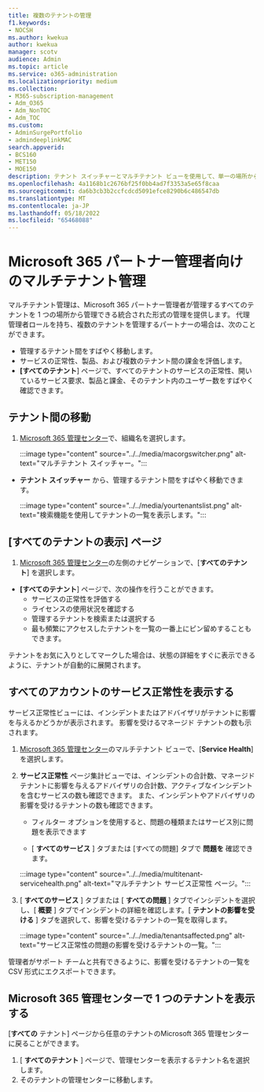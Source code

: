 ```yaml
---
title: 複数のテナントの管理
f1.keywords:
- NOCSH
ms.author: kwekua
author: kwekua
manager: scotv
audience: Admin
ms.topic: article
ms.service: o365-administration
ms.localizationpriority: medium
ms.collection:
- M365-subscription-management
- Adm_O365
- Adm_NonTOC
- Adm_TOC
ms.custom:
- AdminSurgePortfolio
- admindeeplinkMAC
search.appverid:
- BCS160
- MET150
- MOE150
description: テナント スイッチャーとマルチテナント ビューを使用して、単一の場所からテナントを管理する機能を提供する方法について説明します。
ms.openlocfilehash: 4a1168b1c2676bf25f0bb4ad7f3353a5e65f8caa
ms.sourcegitcommit: da6b3cb3b2ccfcdcd5091efce8290b6c486547db
ms.translationtype: MT
ms.contentlocale: ja-JP
ms.lasthandoff: 05/18/2022
ms.locfileid: "65468088"
---
```

# <a name="multi-tenant-management-for-microsoft-365-partner-admins"></a>Microsoft 365 パートナー管理者向けのマルチテナント管理

マルチテナント管理は、Microsoft 365 パートナー管理者が管理するすべてのテナントを 1 つの場所から管理できる統合された形式の管理を提供します。 代理管理者ロールを持ち、複数のテナントを管理するパートナーの場合は、次のことができます。

- 管理するテナント間をすばやく移動します。
- サービスの正常性、製品、および複数のテナント間の課金を評価します。
- **[すべてのテナント**] ページで、すべてのテナントのサービスの正常性、開いているサービス要求、製品と課金、そのテナント内のユーザー数をすばやく確認できます。

## <a name="move-between-tenants"></a>テナント間の移動

1. <a href="https://go.microsoft.com/fwlink/p/?linkid=2024339" target="_blank">Microsoft 365 管理センター</a>で、組織名を選択します。

    :::image type="content" source="../../media/macorgswitcher.png" alt-text="マルチテナント スイッチャー。":::

- **テナント スイッチャー** から、管理するテナント間をすばやく移動できます。

    :::image type="content" source="../../media/yourtenantslist.png" alt-text="検索機能を使用してテナントの一覧を表示します。":::

## <a name="view-all-tenants-page"></a>[すべてのテナントの表示] ページ

1. <a href="https://go.microsoft.com/fwlink/p/?linkid=2024339" target="_blank">Microsoft 365 管理センター</a>の左側のナビゲーションで、[**すべてのテナント**] を選択します。
- **[すべてのテナント**] ページで、次の操作を行うことができます。
  - サービスの正常性を評価する
  - ライセンスの使用状況を確認する
  - 管理するテナントを検索または選択する
  - 最も頻繁にアクセスしたテナントを一覧の一番上にピン留めすることもできます。

テナントをお気に入りとしてマークした場合は、状態の詳細をすぐに表示できるように、テナントが自動的に展開されます。

## <a name="view-service-health-for-all-accounts"></a>すべてのアカウントのサービス正常性を表示する

サービス正常性ビューには、インシデントまたはアドバイザリがテナントに影響を与えるかどうかが表示されます。 影響を受けるマネージド テナントの数も示されます。

1. <a href="https://go.microsoft.com/fwlink/p/?linkid=2024339" target="_blank">Microsoft 365 管理センター</a>のマルチテナント ビューで、[**Service Health**] を選択します。
2. **サービス正常性** ページ集計ビューでは、インシデントの合計数、マネージド テナントに影響を与えるアドバイザリの合計数、アクティブなインシデントを含むサービスの数も確認できます。 また、インシデントやアドバイザリの影響を受けるテナントの数も確認できます。

    - フィルター オプションを使用すると、問題の種類またはサービス別に問題を表示できます

    - [ **すべてのサービス** ] タブまたは [すべての問題] タブで **問題を** 確認できます。

    :::image type="content" source="../../media/multitenant-servicehealth.png" alt-text="マルチテナント サービス正常性 ページ。":::
1. [ **すべてのサービス** ] タブまたは [ **すべての問題** ] タブでインシデントを選択し、[ **概要** ] タブでインシデントの詳細を確認します。[ **テナントの影響を受ける** ] タブを選択して、影響を受けるテナントの一覧を取得します。

    :::image type="content" source="../../media/tenantsaffected.png" alt-text="サービス正常性の問題の影響を受けるテナントの一覧。":::

管理者がサポート チームと共有できるように、影響を受けるテナントの一覧を CSV 形式にエクスポートできます。

## <a name="view-a-single-tenant-in-the-microsoft-365-admin-center"></a>Microsoft 365 管理センターで 1 つのテナントを表示する

[**すべての** テナント] ページから任意のテナントのMicrosoft 365 管理センターに戻ることができます。

1. [ **すべてのテナント** ] ページで、管理センターを表示するテナント名を選択します。
2. そのテナントの管理センターに移動します。
